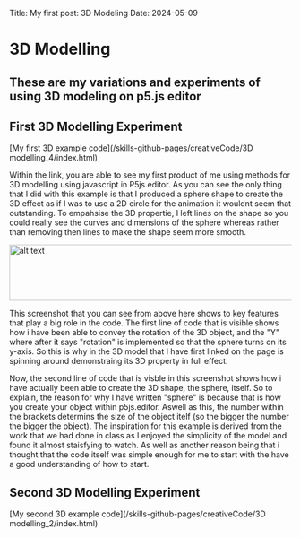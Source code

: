 Title: My first post: 3D Modeling
Date: 2024-05-09

# 3D Modelling
## These are my variations and experiments of using 3D modeling on p5.js editor


## First 3D Modelling Experiment

[My first 3D example code](/skills-github-pages/creativeCode/3D modelling_4/index.html)

Within the link, you are able to see my first product of me using methods for 3D modelling using javascript in P5js.editor. As you can see the only thing that I did with this example is that I produced a sphere shape to create the 3D effect as if I was to use a 2D circle for the animation it wouldnt seem that outstanding. To empahsise the 3D propertie, I left lines on the shape so you could really see the curves and dimensions of the sphere whereas rather than removing then lines to make the shape seem more smooth.

<img src="/skills-github-pages/Images/Screenshot 2024-05-16 at 11.53.22.png" alt="alt text" width="600" height="100">

This screenshot that you can see from above here shows to key features that play a big role in the code. The first line of code that is visible shows how i have been able to convey the rotation of the 3D object, and the "Y" where after it says "rotation" is implemented so that the sphere turns on its y-axis. So this is why in the 3D model that I have first linked on the page is spinning around demonstraing its 3D property in full effect.

Now, the second line of code that is visble in this screenshot shows how i have actually been able to create the 3D shape, the sphere, itself. So to explain, the reason for why I have written "sphere" is because that is how you create your object within p5js.editor. Aswell as this, the number within the brackets determins the size of the object itelf (so the bigger the number the bigger the object). The inspiration for this example is derived from the work that we had done in class as I enjoyed the simplicity of the model and found it almost staisfying to watch. As well as another reason being that i thought that the code itself was simple enough for me to start with the have a good understanding of how to start. 

## Second 3D Modelling Experiment

[My second 3D example code](/skills-github-pages/creativeCode/3D modelling_2/index.html)




